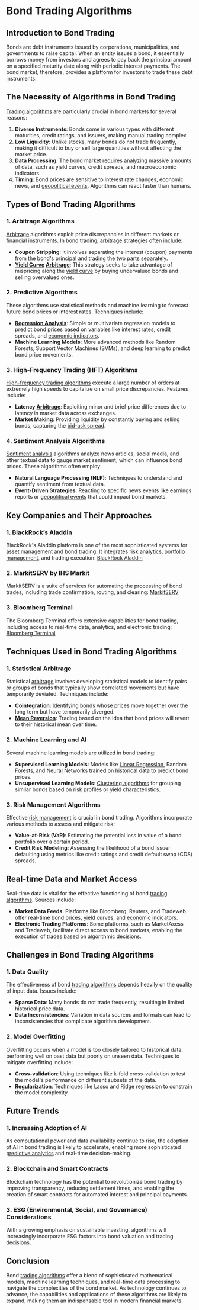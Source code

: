 # Bond Trading Algorithms

## Introduction to Bond Trading
Bonds are debt instruments issued by corporations, municipalities, and governments to raise capital. When an entity issues a bond, it essentially borrows money from investors and agrees to pay back the principal amount on a specified maturity date along with periodic interest payments. The bond market, therefore, provides a platform for investors to trade these debt instruments.

## The Necessity of Algorithms in Bond Trading
[Trading algorithms](../t/trading_algorithms.md) are particularly crucial in bond markets for several reasons:

1. **Diverse Instruments**: Bonds come in various types with different maturities, credit ratings, and issuers, making manual trading complex.
2. **Low Liquidity**: Unlike stocks, many bonds do not trade frequently, making it difficult to buy or sell large quantities without affecting the market price.
3. **Data Processing**: The bond market requires analyzing massive amounts of data, such as yield curves, credit spreads, and macroeconomic indicators.
4. **Timing**: Bond prices are sensitive to interest rate changes, economic news, and [geopolitical events](../g/geopolitical_events.md). Algorithms can react faster than humans.

## Types of Bond Trading Algorithms

### 1. Arbitrage Algorithms
[Arbitrage](../a/arbitrage.md) algorithms exploit price discrepancies in different markets or financial instruments. In bond trading, [arbitrage](../a/arbitrage.md) strategies often include:

- **Coupon Stripping**: It involves separating the interest (coupon) payments from the bond's principal and trading the two parts separately.
- **[Yield Curve](../y/yield_curve.md) [Arbitrage](../a/arbitrage.md)**: This strategy seeks to take advantage of mispricing along the [yield curve](../y/yield_curve.md) by buying undervalued bonds and selling overvalued ones.

### 2. Predictive Algorithms
These algorithms use statistical methods and machine learning to forecast future bond prices or interest rates. Techniques include:

- **[Regression Analysis](../r/regression_analysis.md)**: Simple or multivariate regression models to predict bond prices based on variables like interest rates, credit spreads, and [economic indicators](../e/economic_indicators.md).
- **Machine Learning Models**: More advanced methods like Random Forests, Support Vector Machines (SVMs), and deep learning to predict bond price movements.

### 3. High-Frequency Trading (HFT) Algorithms
[High-frequency trading algorithms](../h/high-frequency_trading_algorithms.md) execute a large number of orders at extremely high speeds to capitalize on small price discrepancies. Features include:

- **Latency [Arbitrage](../a/arbitrage.md)**: Exploiting minor and brief price differences due to latency in market data across exchanges.
- **Market Making**: Providing liquidity by constantly buying and selling bonds, capturing the [bid-ask spread](../b/bid-ask_spread.md).

### 4. Sentiment Analysis Algorithms
[Sentiment analysis](../s/sentiment_analysis.md) algorithms analyze news articles, social media, and other textual data to gauge market sentiment, which can influence bond prices. These algorithms often employ:

- **Natural Language Processing (NLP)**: Techniques to understand and quantify sentiment from textual data.
- **Event-Driven Strategies**: Reacting to specific news events like earnings reports or [geopolitical events](../g/geopolitical_events.md) that could impact bond markets.

## Key Companies and Their Approaches

### 1. BlackRock’s Aladdin
BlackRock's Aladdin platform is one of the most sophisticated systems for asset management and bond trading. It integrates risk analytics, [portfolio management](../p/portfolio_management.md), and trading execution:
[BlackRock Aladdin](https://www.blackrock.com/aladdin/products/aladdin-platform)

### 2. MarkitSERV by IHS Markit
MarkitSERV is a suite of services for automating the processing of bond trades, including trade confirmation, routing, and clearing:
[MarkitSERV](https://ihsmarkit.com/products/markitserv.html)

### 3. Bloomberg Terminal
The Bloomberg Terminal offers extensive capabilities for bond trading, including access to real-time data, analytics, and electronic trading:
[Bloomberg Terminal](https://www.bloomberg.com/professional/solution/bloomberg-terminal/)

## Techniques Used in Bond Trading Algorithms

### 1. Statistical Arbitrage
Statistical [arbitrage](../a/arbitrage.md) involves developing statistical models to identify pairs or groups of bonds that typically show correlated movements but have temporarily deviated. Techniques include:

- **Cointegration**: Identifying bonds whose prices move together over the long term but have temporarily diverged.
- **[Mean Reversion](../m/mean_reversion.md)**: Trading based on the idea that bond prices will revert to their historical mean over time.

### 2. Machine Learning and AI
Several machine learning models are utilized in bond trading:

- **Supervised Learning Models**: Models like [Linear Regression](../l/linear_regression.md), Random Forests, and Neural Networks trained on historical data to predict bond prices.
- **Unsupervised Learning Models**: [Clustering algorithms](../c/clustering_algorithms.md) for grouping similar bonds based on risk profiles or yield characteristics.

### 3. Risk Management Algorithms
Effective [risk management](../r/risk_management.md) is crucial in bond trading. Algorithms incorporate various methods to assess and mitigate risk:

- **Value-at-Risk (VaR)**: Estimating the potential loss in value of a bond portfolio over a certain period.
- **Credit Risk Modeling**: Assessing the likelihood of a bond issuer defaulting using metrics like credit ratings and credit default swap (CDS) spreads.

## Real-time Data and Market Access
Real-time data is vital for the effective functioning of bond [trading algorithms](../t/trading_algorithms.md). Sources include:

- **Market Data Feeds**: Platforms like Bloomberg, Reuters, and Tradeweb offer real-time bond prices, yield curves, and [economic indicators](../e/economic_indicators.md).
- **Electronic Trading Platforms**: Some platforms, such as MarketAxess and Tradeweb, facilitate direct access to bond markets, enabling the execution of trades based on algorithmic decisions.

## Challenges in Bond Trading Algorithms

### 1. Data Quality
The effectiveness of bond [trading algorithms](../t/trading_algorithms.md) depends heavily on the quality of input data. Issues include:

- **Sparse Data**: Many bonds do not trade frequently, resulting in limited historical price data.
- **Data Inconsistencies**: Variation in data sources and formats can lead to inconsistencies that complicate algorithm development.

### 2. Model Overfitting
Overfitting occurs when a model is too closely tailored to historical data, performing well on past data but poorly on unseen data. Techniques to mitigate overfitting include:

- **Cross-validation**: Using techniques like k-fold cross-validation to test the model's performance on different subsets of the data.
- **Regularization**: Techniques like Lasso and Ridge regression to constrain the model complexity.

## Future Trends

### 1. Increasing Adoption of AI
As computational power and data availability continue to rise, the adoption of AI in bond trading is likely to accelerate, enabling more sophisticated [predictive analytics](../p/predictive_analytics.md) and real-time decision-making.

### 2. Blockchain and Smart Contracts
Blockchain technology has the potential to revolutionize bond trading by improving transparency, reducing settlement times, and enabling the creation of smart contracts for automated interest and principal payments.

### 3. ESG (Environmental, Social, and Governance) Considerations
With a growing emphasis on sustainable investing, algorithms will increasingly incorporate ESG factors into bond valuation and trading decisions.

## Conclusion
Bond [trading algorithms](../t/trading_algorithms.md) offer a blend of sophisticated mathematical models, machine learning techniques, and real-time data processing to navigate the complexities of the bond market. As technology continues to advance, the capabilities and applications of these algorithms are likely to expand, making them an indispensable tool in modern financial markets.